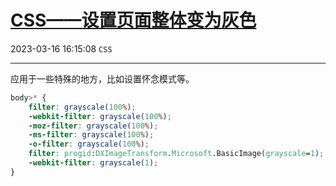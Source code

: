 # [CSS——设置页面整体变为灰色](https://blog.csdn.net/woaidouya123/article/details/103395986)
2023-03-16 16:15:08 `CSS`

---
<p>应用于一些特殊的地方，比如设置怀念模式等。</p> 

```css
body>* {
    filter: grayscale(100%);
    -webkit-filter: grayscale(100%);
    -moz-filter: grayscale(100%);
    -ms-filter: grayscale(100%);
    -o-filter: grayscale(100%);
    filter: progid:DXImageTransform.Microsoft.BasicImage(grayscale=1);
    -webkit-filter: grayscale(1);
}
``` 
<p>&nbsp;</p>
